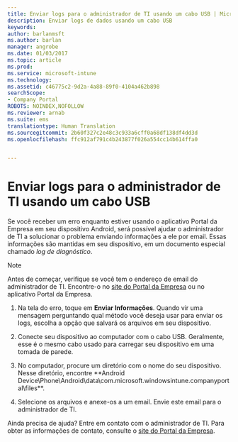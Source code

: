 ```yaml
---
title: Enviar logs para o administrador de TI usando um cabo USB | Microsoft Docs
description: Enviar logs de dados usando um cabo USB
keywords: 
author: barlanmsft
ms.author: barlan
manager: angrobe
ms.date: 01/03/2017
ms.topic: article
ms.prod: 
ms.service: microsoft-intune
ms.technology: 
ms.assetid: c46775c2-9d2a-4a88-89f0-4104a462b898
searchScope:
- Company Portal
ROBOTS: NOINDEX,NOFOLLOW
ms.reviewer: arnab
ms.suite: ems
translationtype: Human Translation
ms.sourcegitcommit: 2b60f327c2e48c3c933a6cff0a68df138df4dd3d
ms.openlocfilehash: ffc912af791c4b243877f026a554cc14b614ffa0


---
```



# <a name="send-logs-to-your-it-admin-using-a-usb-cable"></a>Enviar logs para o administrador de TI usando um cabo USB

Se você receber um erro enquanto estiver usando o aplicativo Portal da Empresa em seu dispositivo Android, será possível ajudar o administrador de TI a solucionar o problema enviando informações a ele por email. Essas informações são mantidas em seu dispositivo, em um documento especial chamado _log de diagnóstico_.

> [!Note]
> Antes de começar, verifique se você tem o endereço de email do administrador de TI. Encontre-o no [site do Portal da Empresa](http://portal.manage.microsoft.com) ou no aplicativo Portal da Empresa.

1.  Na tela do erro, toque em **Enviar Informações**. Quando vir uma mensagem perguntando qual método você deseja usar para enviar os logs, escolha a opção que salvará os arquivos em seu dispositivo.

2.  Conecte seu dispositivo ao computador com o cabo USB. Geralmente, esse é o mesmo cabo usado para carregar seu dispositivo em uma tomada de parede.

3.  No computador, procure um diretório com o nome do seu dispositivo. Nesse diretório, encontre **Android Device\Phone\Android\data\com.microsoft.windowsintune.companyportal\files\**.

4.  Selecione os arquivos e anexe-os a um email. Envie este email para o administrador de TI.

Ainda precisa de ajuda? Entre em contato com o administrador de TI. Para obter as informações de contato, consulte o [site do Portal da Empresa](http://portal.manage.microsoft.com).



<!--HONumber=Jan17_HO1-->


